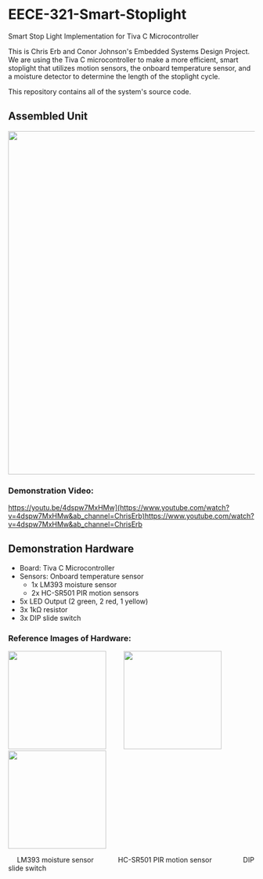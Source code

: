 # EECE-321-Smart-Stoplight
Smart Stop Light Implementation for Tiva C Microcontroller

This is Chris Erb and Conor Johnson's Embedded Systems Design Project. We are using the Tiva C microcontroller to make a more efficient, smart stoplight that utilizes motion sensors, the onboard temperature sensor, and a moisture detector to determine the length of the stoplight cycle.

This repository contains all of the system's source code.<br />

## Assembled Unit
<img src="https://github.com/chris-erb/EECE-321-Smart-Stoplight/assets/145140858/c0ab629a-b003-4bf3-acf4-45e82b925aa4" width="700" height="700"/> <br />

### Demonstration Video: <br />
https://youtu.be/4dspw7MxHMw](https://www.youtube.com/watch?v=4dspw7MxHMw&ab_channel=ChrisErb)https://www.youtube.com/watch?v=4dspw7MxHMw&ab_channel=ChrisErb

## Demonstration Hardware
* Board: Tiva C Microcontroller
* Sensors: Onboard temperature sensor
  - 1x LM393 moisture sensor
  - 2x HC-SR501 PIR motion sensors
* 5x LED Output (2 green, 2 red, 1 yellow)
* 3x 1kΩ resistor
* 3x DIP slide switch <br />
### Reference Images of Hardware: <br />
<img src="https://github.com/chris-erb/EECE-321-Smart-Stoplight/assets/145140858/572a7251-0c13-42c0-93f5-986c042336bb" width="200" height="200"/> &emsp;&emsp; <img src="https://github.com/chris-erb/EECE-321-Smart-Stoplight/assets/145140858/5a23814e-a905-4764-8663-d75ed5b6c618" width="200" height="200"/> &emsp;&emsp; <img src="https://github.com/chris-erb/EECE-321-Smart-Stoplight/assets/145140858/0ba817b8-4eb0-4582-b1a1-b41aee0eb055" width="200" height="200"/>

&emsp; LM393 moisture sensor &emsp;&emsp;&emsp;    HC-SR501 PIR motion sensor &emsp;&emsp;&emsp;&emsp;    DIP slide switch 

